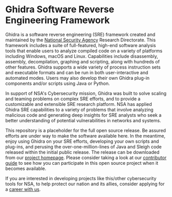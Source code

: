 # Ghidra Software Reverse Engineering Framework

Ghidra is a software reverse engineering (SRE) framework created and maintained by the [National Security Agency][nsa] Research Directorate. This framework includes a suite of full-featured, high-end software analysis tools that enable users to analyze compiled code on a variety of platforms including Windows, macOS and Linux. Capabilities include disassembly, assembly, decompilation, graphing and scripting, along with hundreds of other features. Ghidra supports a wide variety of process instruction sets and executable formats and can be run in both user-interactive and automated modes. Users may also develop their own Ghidra plug-in components and/or scripts using Java or Python.

In support of NSA's Cybersecurity mission, Ghidra was built to solve scaling and teaming problems on complex SRE efforts, and to provide a customizable and extensible SRE research platform. NSA has applied Ghidra SRE capabilities to a variety of problems that involve analyzing malicious code and generating deep insights for SRE analysts who seek a better understanding of potential vulnerabilities in networks and systems.

This repository is a placeholder for the full open source release.
Be assured efforts are under way to make the software available here.
In the meantime, enjoy using Ghidra on your SRE efforts, developing your
own scripts and plug-ins, and perusing the over-one-million-lines of Java and
Sleigh code released within the initial public release.
The release can be downloaded from our [project homepage][project].
Please consider taking a look at our [contributor guide][contrib] to see how
you can participate in this open source project when it becomes available.

If you are interested in developing projects like this/other cybersecurity tools for NSA, to help protect our nation and its allies,
consider applying for a [career with us][career].

[nsa]: https://www.nsa.gov
[contrib]: CONTRIBUTING.md
[career]: https://www.intelligencecareers.gov/nsa
[project]: https://www.ghidra-sre.org/
